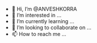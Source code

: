 - 👋 Hi, I’m @ANVESHKORRA
- 👀 I’m interested in ...
- 🌱 I’m currently learning ...
- 💞️ I’m looking to collaborate on ...
- 📫 How to reach me ...

<!---
ANVESHKORRA/ANVESHKORRA is a ✨ special ✨ repository because its `README.md` (this file) appears on your GitHub profile.
You can click the Preview link to take a look at your changes.
--->
